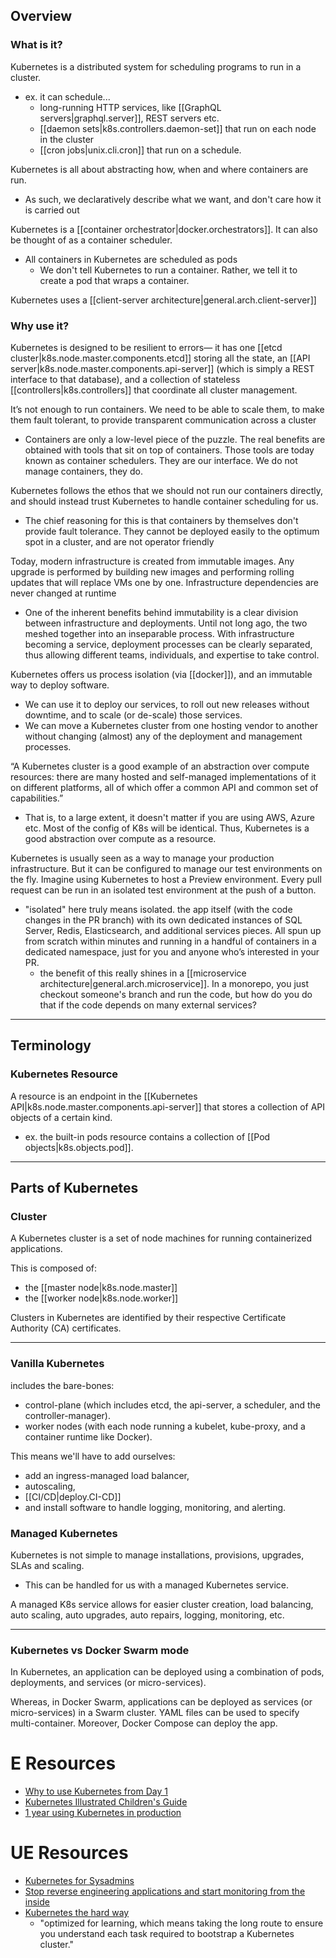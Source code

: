 
## Overview
### What is it?
Kubernetes is a distributed system for scheduling programs to run in a cluster.
- ex. it can schedule...
    - long-running HTTP services, like [[GraphQL servers|graphql.server]], REST servers etc.
    - [[daemon sets|k8s.controllers.daemon-set]] that run on each node in the cluster
    - [[cron jobs|unix.cli.cron]] that run on a schedule.

Kubernetes is all about abstracting how, when and where containers are run. 
- As such, we declaratively describe what we want, and don't care how it is carried out
 
Kubernetes is a [[container orchestrator|docker.orchestrators]]. It can also be thought of as a container scheduler.
- All containers in Kubernetes are scheduled as pods
    - We don't tell Kubernetes to run a container. Rather, we tell it to create a pod that wraps a container.

Kubernetes uses a [[client-server architecture|general.arch.client-server]]

### Why use it?
Kubernetes is designed to be resilient to errors— it has one [[etcd cluster|k8s.node.master.components.etcd]] storing all the state, an [[API server|k8s.node.master.components.api-server]] (which is simply a REST interface to that database), and a collection of stateless [[controllers|k8s.controllers]] that coordinate all cluster management.

It’s not enough to run containers. We need to be able to scale them, to make them fault tolerant, to provide transparent communication across a cluster
- Containers are only a low-level piece of the puzzle. The real benefits are obtained with tools that sit on top of containers. Those tools are today known as container schedulers. They are our interface. We do not manage containers, they do.

Kubernetes follows the ethos that we should not run our containers directly, and should instead trust Kubernetes to handle container scheduling for us.
- The chief reasoning for this is that containers by themselves don't provide fault tolerance. They cannot be deployed easily to the optimum spot in a cluster, and are not operator friendly

Today, modern infrastructure is created from immutable images. Any upgrade is performed by building new images and performing rolling updates that will replace VMs one by one. Infrastructure dependencies are never changed at runtime
- One of the inherent benefits behind immutability is a clear division between infrastructure and deployments. Until not long ago, the two meshed together into an inseparable process. With infrastructure becoming a service, deployment processes can be clearly separated, thus allowing different teams, individuals, and expertise to take control.

Kubernetes offers us process isolation (via [[docker]]), and an immutable way to deploy software.

- We can use it to deploy our services, to roll out new releases without downtime, and to scale (or de-scale) those services.
- We can move a Kubernetes cluster from one hosting vendor to another without changing (almost) any of the deployment and management processes.

“A Kubernetes cluster is a good example of an abstraction over compute resources: there are many hosted and self-managed implementations of it on different platforms, all of which offer a common API and common set of capabilities.”
- That is, to a large extent, it doesn't matter if you are using AWS, Azure etc. Most of the config of K8s will be identical. Thus, Kubernetes is a good abstraction over compute as a resource.

Kubernetes is usually seen as a way to manage your production infrastructure. But it can be configured to manage our test environments on the fly. Imagine using Kubernetes to host a Preview environment. Every pull request can be run in an isolated test environment at the push of a button.
- "isolated" here truly means isolated. the app itself (with the code changes in the PR branch) with its own dedicated instances of SQL Server, Redis, Elasticsearch, and additional services pieces. All spun up from scratch within minutes and running in a handful of containers in a dedicated namespace, just for you and anyone who’s interested in your PR.  
    - the benefit of this really shines in a [[microservice architecture|general.arch.microservice]]. In a monorepo, you just checkout someone's branch and run the code, but how do you do that if the code depends on many external services?

* * *

## Terminology
### Kubernetes Resource
A resource is an endpoint in the [[Kubernetes API|k8s.node.master.components.api-server]] that stores a collection of API objects of a certain kind. 
- ex. the built-in pods resource contains a collection of [[Pod objects|k8s.objects.pod]].

* * *

## Parts of Kubernetes
### Cluster
A Kubernetes cluster is a set of node machines for running containerized applications.

This is composed of:
- the [[master node|k8s.node.master]]
- the [[worker node|k8s.node.worker]]

Clusters in Kubernetes are identified by their respective Certificate Authority (CA) certificates.

* * *

### Vanilla Kubernetes
includes the bare-bones:
- control-plane (which includes etcd, the api-server, a scheduler, and the controller-manager). 
- worker nodes (with each node running a kubelet, kube-proxy, and a container runtime like Docker). 

This means we'll have to add ourselves:
- add an ingress-managed load balancer, 
- autoscaling, 
- [[CI/CD|deploy.CI-CD]]
- and install software to handle logging, monitoring, and alerting.  

### Managed Kubernetes
Kubernetes is not simple to manage installations, provisions, upgrades, SLAs and scaling.
- This can be handled for us with a managed Kubernetes service.

A managed K8s service allows for easier cluster creation, load balancing, auto scaling, auto upgrades, auto repairs, logging, monitoring, etc.


* * *

### Kubernetes vs Docker Swarm mode
In Kubernetes, an application can be deployed using a combination of pods, deployments, and services (or micro-services).

Whereas, in Docker Swarm, applications can be deployed as services (or micro-services) in a Swarm cluster. YAML files can be used to specify multi-container. Moreover, Docker Compose can deploy the app.

# E Resources
- [Why to use Kubernetes from Day 1](https://stackoverflow.blog/2021/07/21/why-you-should-build-on-kubernetes-from-day-one/)
- [Kubernetes Illustrated Children's Guide](https://chrisshort.net/kubernetes-illustrated-childrens-guide/)
- [1 year using Kubernetes in production](https://techbeacon.com/devops/one-year-using-kubernetes-production-lessons-learned)

# UE Resources
- [Kubernetes for Sysadmins](https://www.youtube.com/watch?v=HlAXp0-M6SY)
- [Stop reverse engineering applications and start monitoring from the inside](https://vimeo.com/173610242)
- [Kubernetes the hard way](https://github.com/kelseyhightower/kubernetes-the-hard-way) 
    - "optimized for learning, which means taking the long route to ensure you understand each task required to bootstrap a Kubernetes cluster."